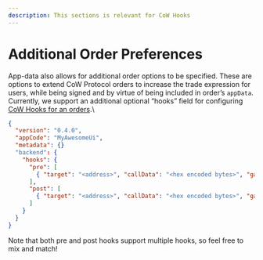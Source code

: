 ```yaml
---
description: This sections is relevant for CoW Hooks
---
```


# Additional Order Preferences

App-data also allows for additional order options to be specified. These are options to extend CoW Protocol orders to increase the trade expression for users, while being signed and by virtue of being included in order’s `appData`. Currently, we support an additional optional “hooks” field for configuring [CoW Hooks for an orders](https://docs.cow.fi/overview/cow-hooks).\


```json
{
  "version": "0.4.0",
  "appCode": "MyAwesomeUi",
  "metadata": {}
  "backend": {
    "hooks": {
      "pre": [
        { "target": "<address>", "callData": "<hex encoded bytes>", "gasLimit": "<number>" },  
      ],
      "post": [
        { "target": "<address>", "callData": "<hex encoded bytes>", "gasLimit": "<number>" },
      ]
    }
  }
}
```

Note that both pre and post hooks support multiple hooks, so feel free to mix and match!

